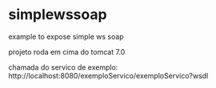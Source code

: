 # simplewssoap
example to expose simple ws soap 

projeto roda em cima do tomcat 7.0

chamada do servico de exemplo:
http://localhost:8080/exemploServico/exemploServico?wsdl

